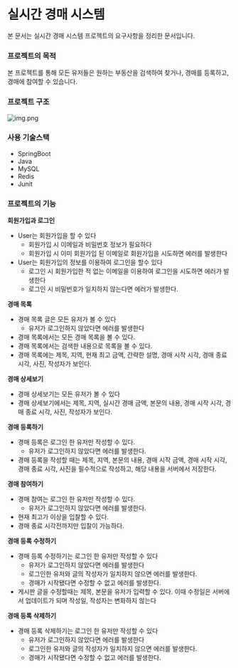 # 실시간 경매 시스템

본 문서는 실시간 경매 시스템 프로젝트의 요구사항을 정리한 문서입니다.

### 프로젝트의 목적
본 프로젝트를 통해 모든 유저들은 원하는 부동산을 검색하여 찾거나,
경매를 등록하고, 경매에 참여할 수 있습니다.

### 프로젝트 구조

![img.png](img/architecture.png)


### 사용 기술스택
- SpringBoot
- Java
- MySQL
- Redis
- Junit

### 프로젝트의 기능
**회원가입과 로그인**

- User는 회원가입을 할 수 있다
    - 회원가입 시 이메일과 비밀번호 정보가 필요하다
    - 회원가입 시 이미 회원가입 된 이메일로 회원가입을 시도하면 에러를 발생한다
- User는 회원가입의 정보를 이용하여 로그인을 할수 있다
    - 로그인 시 회원가입한 적 없는 이메일을 이용하여 로그인을 시도하면 에러가 발생한다
    - 로그인 시 비밀번호가 일치하지 않는다면 에러가 발생한다.

**경매 목록**

- 경매 목록 글은 모든 유저가 볼 수 있다
    - 유저가 로그인하지 않았다면 에러를 발생한다
- 경매 목록에서는 모든 경매 목록을 볼 수 있다.
- 경매 목록에서는 검색한 내용으로 목록을 볼 수 있다.
- 경매 목록에는 제목, 지역, 현재 최고 금액, 간략한 설명, 경매 시작 시각, 경매 종료 시각, 사진, 작성자가 보인다.

**경매 상세보기**

- 경매 상세보기는 모든 유저가 볼 수 있다
- 경매 상세보기에서는 제목, 지역, 실시간 경매 금액, 본문의 내용, 경매 시작 시각, 경매 종료 시각, 사진, 작성자가 보인다.

**경매 등록하기**

- 경매 등록은 로그인 한 유저만 작성할 수 있다.
    - 유저가 로그인하지 않았다면 에러를 발생한다.
- 경매 등록을 작성할 때는 제목, 지역, 본문의 내용, 경매 시작 금액, 경매 시작 시각, 경매 종료 시각, 사진을 필수적으로 작성하고, 해당 내용을 서버에서 저장한다.

**경매 참여하기**

- 경매 참여는 로그인 한 유저만 작성할 수 있다.
    - 유저가 로그인하지 않았다면 에러를 발생한다.
- 현재 최고가 이상을 입찰할 수 있다.
- 경매 종료 시각전까지만 입찰이 가능하다.

**경매 등록 수정하기**

- 경매 등록 수정하기는 로그인 한 유저만 작성할 수 있다
    - 유저가 로그인하지 않았다면 에러를 발생한다
    - 로그인한 유저와 글의 작성자가 일치하지 않으면 에러를 발생한다.
    - 경매가 시작됐다면 수정할 수 없고 에러를 발생한다.
- 게시판 글을 수정할때는 제목, 본문을 유저가 입력할 수 있다. 이때 수정일은 서버에서 업데이트가 되며 작성일, 작성자는 변화하지 않는다

**경매 등록 삭제하기**

- 경매 등록 삭제하기는 로그인 한 유저만 작성할 수 있다
    - 유저가 로그인하지 않았다면 에러를 발생한다
    - 로그인한 유저와 글의 작성자가 일치하지 않으면 에러를 발생한다.
    - 경매가 시작됐다면 수정할 수 없고 에러를 발생한다.
